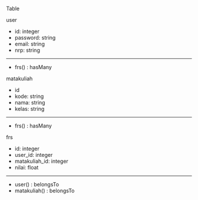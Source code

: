 Table

user
  - id: integer
  - password: string
  - email: string
  - nrp: string
  - -----------------
  - frs() : hasMany

matakuliah
  - id
  - kode: string
  - nama: string
  - kelas: string
  - -----------------
  - frs() : hasMany

frs
  - id: integer
  - user_id: integer
  - matakuliah_id: integer
  - nilai: float
  - -----------------
  - user() : belongsTo
  - matakuliah() : belongsTo
